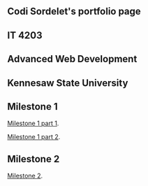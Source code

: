 ## Codi Sordelet's portfolio page
## IT 4203
## Advanced Web Development
## Kennesaw State University



## Milestone 1
 [Milestone 1 part 1](/m1p1.html).

 [Milestone 1 part 2](/m1p2.html).
 
 
 ## Milestone 2
 [Milestone 2](/milestone2).







